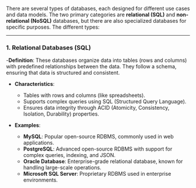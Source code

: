 There are several types of databases, each designed for different use cases and data models. The two primary categories are **relational (SQL)** and **non-relational (NoSQL)** databases, but there are also specialized databases for specific purposes. The different types:

---

### **1. Relational Databases (SQL)**
-**Definition**: These databases organize data into tables (rows and columns) with predefined relationships between the data. They follow a schema, ensuring that data is structured and consistent.

- **Characteristics**:
  - Tables with rows and columns (like spreadsheets).
  - Supports complex queries using SQL (Structured Query Language).
  - Ensures data integrity through ACID (Atomicity, Consistency, Isolation, Durability) properties.

- **Examples**:
  - **MySQL**: Popular open-source RDBMS, commonly used in web applications.
  - **PostgreSQL**: Advanced open-source RDBMS with support for complex queries, indexing, and JSON.
  - **Oracle Database**: Enterprise-grade relational database, known for handling large-scale operations.
  - **Microsoft SQL Server**: Proprietary RDBMS used in enterprise environments.
